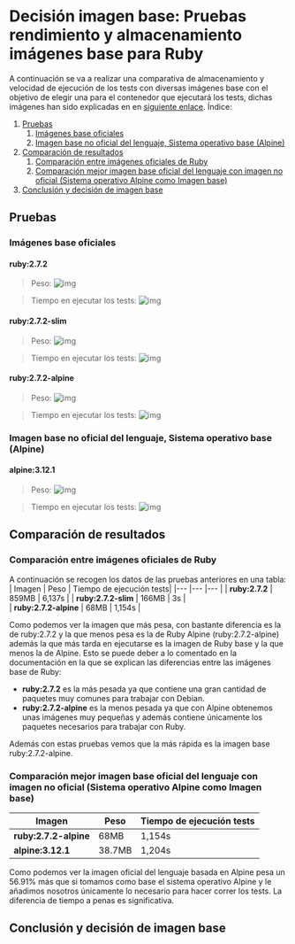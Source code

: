 # Decisión imagen base: Pruebas rendimiento y almacenamiento imágenes base para Ruby
A continuación se va a realizar una comparativa de almacenamiento y velocidad de ejecución de los tests con diversas imágenes base con el objetivo de elegir una para el contenedor que ejecutará los tests, dichas imágenes han sido explicadas en en [siguiente enlace](https://github.com/antoniocuadros/WhenToClass/blob/master/docs/Docker/Imagenes_base.md). Índice:
1. [Pruebas](#id1)
   1. [Imágenes base oficiales](#id4)
   2. [Imagen base no oficial del lenguaje, Sistema operativo base (Alpine)](#id5)
2. [Comparación de resultados](#id2)
   1. [Comparación entre imágenes oficiales de Ruby](#id5)
   2. [Comparación mejor imagen base oficial del lenguaje con imagen no oficial (Sistema operativo Alpine como Imagen base)](#id6)
3. [Conclusión y decisión de imagen base](#id3)

<div id='id1' />

## Pruebas

<div id='id4' />

### Imágenes base oficiales
#### ruby:2.7.2
>Peso:
![img](https://github.com/antoniocuadros/WhenToClass/blob/master/docs/Docker/images/base/peso.png)

>Tiempo en ejecutar los tests:
![img](https://github.com/antoniocuadros/WhenToClass/blob/master/docs/Docker/images/base/tiempo.png)

#### ruby:2.7.2-slim
>Peso:
![img](https://github.com/antoniocuadros/WhenToClass/blob/master/docs/Docker/images/slim/peso.png)

>Tiempo en ejecutar los tests:
![img](https://github.com/antoniocuadros/WhenToClass/blob/master/docs/Docker/images/slim/tiempo.png)

#### ruby:2.7.2-alpine
>Peso:
![img](https://github.com/antoniocuadros/WhenToClass/blob/master/docs/Docker/images/alpine/peso.png)

>Tiempo en ejecutar los tests:
![img](https://github.com/antoniocuadros/WhenToClass/blob/master/docs/Docker/images/alpine/tiempo.png)

<div id='id5' />

### Imagen base no oficial del lenguaje, Sistema operativo base (Alpine)
#### alpine:3.12.1
>Peso:
![img](https://github.com/antoniocuadros/WhenToClass/blob/master/docs/Docker/images/alpinepropio/peso.png)

>Tiempo en ejecutar los tests:
![img](https://github.com/antoniocuadros/WhenToClass/blob/master/docs/Docker/images/alpinepropio/tiempo.png)


<div id='id2' />

## Comparación de resultados

<div id='id5' />

### Comparación entre imágenes oficiales de Ruby
A continuación se recogen los datos de las pruebas anteriores en una tabla:
| Imagen                | Peso   | Tiempo de ejecución tests|
|---                    |---     |---                       |
| **ruby:2.7.2**        | 859MB  | 6,137s                   | 
| **ruby:2.7.2-slim**   | 166MB  | 3s                       |  
| **ruby:2.7.2-alpine** | 68MB   | 1,154s                   |

Como podemos ver la imagen que más pesa, con bastante diferencia es la de ruby:2.7.2 y la que menos pesa es la de Ruby Alpine (ruby:2.7.2-alpine) además la que más tarda en ejecutarse es la imagen de Ruby base y la que menos la de Alpine. Esto se puede deber a lo comentado en la documentación en la que se explican las diferencias entre las imágenes base de Ruby:
- **ruby:2.7.2**  es la más pesada ya que contiene una gran cantidad de paquetes muy comunes para trabajar con Debian.
- **ruby:2.7.2-alpine** es la menos pesada ya que con Alpine obtenemos unas imágenes muy pequeñas y además contiene únicamente los paquetes necesarios para trabajar con Ruby.

Además con estas pruebas vemos que la más rápida es la imagen base ruby:2.7.2-alpine.

<div id='id6' />

### Comparación mejor imagen base oficial del lenguaje con imagen no oficial (Sistema operativo Alpine como Imagen base)

| Imagen                | Peso   | Tiempo de ejecución tests|
|---                    |---     |---                       |
| **ruby:2.7.2-alpine** | 68MB   | 1,154s                   |
| **alpine:3.12.1**     | 38.7MB | 1,204s                   |

Como podemos ver la imagen oficial del lenguaje basada en Alpine pesa un 56.91% más que si tomamos como base el sistema operativo Alpine y le añadimos nosotros únicamente lo necesario para hacer correr los tests. La diferencia de tiempo a penas es significativa.

<div id='id3' />

## Conclusión y decisión de imagen base

